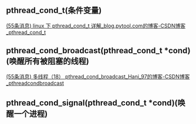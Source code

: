 ## pthread_cond_t(条件变量)

[(55条消息) linux 下 pthread_cond_t 详解_blog.pytool.com的博客-CSDN博客_pthread_cond_t](https://blog.csdn.net/star871016/article/details/109642644)

## pthread_cond_broadcast(pthread_cond_t *cond)(唤醒所有被阻塞的线程)

[(55条消息) 多线程（18） pthread_cond_broadcast_Hani_97的博客-CSDN博客_pthreadcondbroadcast](https://blog.csdn.net/lqy971966/article/details/111597324)

## pthread_cond_signal(pthread_cond_t *cond)(唤醒一个进程)

